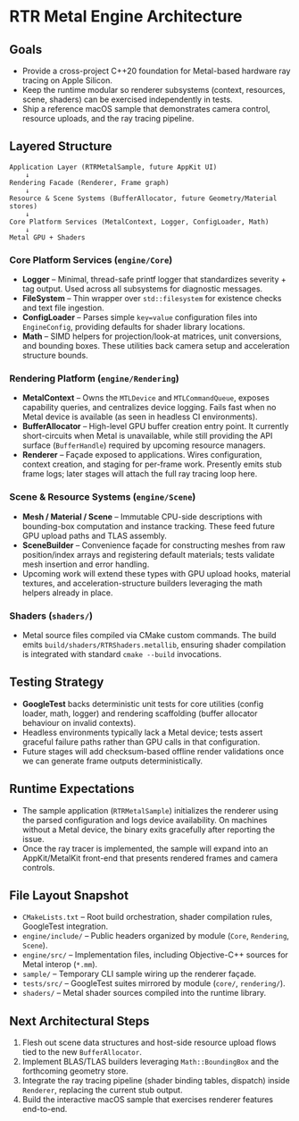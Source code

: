 # RTR Metal Engine Architecture

## Goals

- Provide a cross-project C++20 foundation for Metal-based hardware ray tracing on Apple Silicon.
- Keep the runtime modular so renderer subsystems (context, resources, scene, shaders) can be exercised independently in tests.
- Ship a reference macOS sample that demonstrates camera control, resource uploads, and the ray tracing pipeline.

## Layered Structure

```
Application Layer (RTRMetalSample, future AppKit UI)
    ↓
Rendering Facade (Renderer, Frame graph)
    ↓
Resource & Scene Systems (BufferAllocator, future Geometry/Material stores)
    ↓
Core Platform Services (MetalContext, Logger, ConfigLoader, Math)
    ↓
Metal GPU + Shaders
```

### Core Platform Services (`engine/Core`)

- **Logger** – Minimal, thread-safe printf logger that standardizes severity + tag output. Used across all subsystems for diagnostic messages.
- **FileSystem** – Thin wrapper over `std::filesystem` for existence checks and text file ingestion.
- **ConfigLoader** – Parses simple `key=value` configuration files into `EngineConfig`, providing defaults for shader library locations.
- **Math** – SIMD helpers for projection/look-at matrices, unit conversions, and bounding boxes. These utilities back camera setup and acceleration structure bounds.

### Rendering Platform (`engine/Rendering`)

- **MetalContext** – Owns the `MTLDevice` and `MTLCommandQueue`, exposes capability queries, and centralizes device logging. Fails fast when no Metal device is available (as seen in headless CI environments).
- **BufferAllocator** – High-level GPU buffer creation entry point. It currently short-circuits when Metal is unavailable, while still providing the API surface (`BufferHandle`) required by upcoming resource managers.
- **Renderer** – Façade exposed to applications. Wires configuration, context creation, and staging for per-frame work. Presently emits stub frame logs; later stages will attach the full ray tracing loop here.

### Scene & Resource Systems (`engine/Scene`)

- **Mesh / Material / Scene** – Immutable CPU-side descriptions with bounding-box computation and instance tracking. These feed future GPU upload paths and TLAS assembly.
- **SceneBuilder** – Convenience façade for constructing meshes from raw position/index arrays and registering default materials; tests validate mesh insertion and error handling.
- Upcoming work will extend these types with GPU upload hooks, material textures, and acceleration-structure builders leveraging the math helpers already in place.

### Shaders (`shaders/`)

- Metal source files compiled via CMake custom commands. The build emits `build/shaders/RTRShaders.metallib`, ensuring shader compilation is integrated with standard `cmake --build` invocations.

## Testing Strategy

- **GoogleTest** backs deterministic unit tests for core utilities (config loader, math, logger) and rendering scaffolding (buffer allocator behaviour on invalid contexts).
- Headless environments typically lack a Metal device; tests assert graceful failure paths rather than GPU calls in that configuration.
- Future stages will add checksum-based offline render validations once we can generate frame outputs deterministically.

## Runtime Expectations

- The sample application (`RTRMetalSample`) initializes the renderer using the parsed configuration and logs device availability. On machines without a Metal device, the binary exits gracefully after reporting the issue.
- Once the ray tracer is implemented, the sample will expand into an AppKit/MetalKit front-end that presents rendered frames and camera controls.

## File Layout Snapshot

- `CMakeLists.txt` – Root build orchestration, shader compilation rules, GoogleTest integration.
- `engine/include/` – Public headers organized by module (`Core`, `Rendering`, `Scene`).
- `engine/src/` – Implementation files, including Objective-C++ sources for Metal interop (`*.mm`).
- `sample/` – Temporary CLI sample wiring up the renderer façade.
- `tests/src/` – GoogleTest suites mirrored by module (`core/`, `rendering/`).
- `shaders/` – Metal shader sources compiled into the runtime library.

## Next Architectural Steps

1. Flesh out scene data structures and host-side resource upload flows tied to the new `BufferAllocator`.
2. Implement BLAS/TLAS builders leveraging `Math::BoundingBox` and the forthcoming geometry store.
3. Integrate the ray tracing pipeline (shader binding tables, dispatch) inside `Renderer`, replacing the current stub output.
4. Build the interactive macOS sample that exercises renderer features end-to-end.
